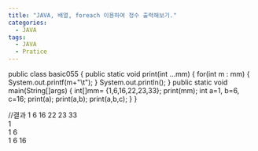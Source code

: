 ```yaml
---
title: "JAVA, 배열, foreach 이용하여 정수 출력해보기."
categories:
  - JAVA
tags:
  - JAVA
  - Pratice
---
```


public class basic055 {
	public static void print(int ...mm) {
		for(int m : mm) {
			System.out.printf(m+"\t");
		}
		System.out.println();
	}
	public static void main(String[]args) {
		int[]mm= {1,6,16,22,23,33};
		print(mm);
		int a=1, b=6, c=16;
		print(a);
		print(a,b);
		print(a,b,c);
	}
}

//결과
1	6	16	22	23	33	
1	
1	6	
1	6	16	
